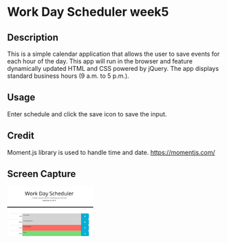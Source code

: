 # Work Day Scheduler week5
## Description 

This is a simple calendar application that allows the user to save events for each hour of the day. 
This app will run in the browser and feature dynamically updated HTML and CSS powered by jQuery.
The app displays standard business hours (9 a.m. to 5 p.m.). 

## Usage
Enter schedule and click the save icon to save the input.

## Credit 
Moment.js library is used to handle time and date. 
https://momentjs.com/

## Screen Capture

<img src="screencapture.png" width="200px">
